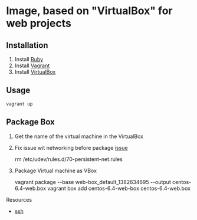 Image, based on "VirtualBox" for web projects
==============================================

Installation
------------

1. Install [Ruby](http://www.ruby-lang.org)
2. Install [Vagrant](http://vagrantup.com)
3. Install [VirtualBox](http://virtualbox.org)

Usage
-----

    vagrant up

Package Box
-----------

1. Get the name of the virtual machine in the VirtualBox
2. Fix issue wit networking before package [issue](https://github.com/mitchellh/vagrant/issues/1777)

    rm /etc/udev/rules.d/70-persistent-net.rules

3. Package Virtual machine as VBox

    vagrant package --base web-box_default_1382634695 --output centos-6.4-web.box
    vagrant box add centos-6.4-web-box centos-6.4-web.box



Resources

* [ssh](http://vds-admin.ru/unix-toolbox/ssh-scp)







